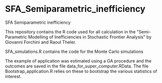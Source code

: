 # SFA_Semiparametric_inefficiency
SFA Semiparametric inefficiency

This repository contains the R code used for all calculation in the "Semi-Parametric Modelling of Inefficiencies in Stochastic Frontier Analysis" by Giovanni Forchini and Raoul Theler.


SFA_simulations.R contains the code for the Monte Carlo simulations

The example of application was estimated using a GA procedure and the outcomes are saved in the file data_for_super_computer.RData. The file Bootstrap_application.R relies on these to  bootstrap the various statistics of interest.

